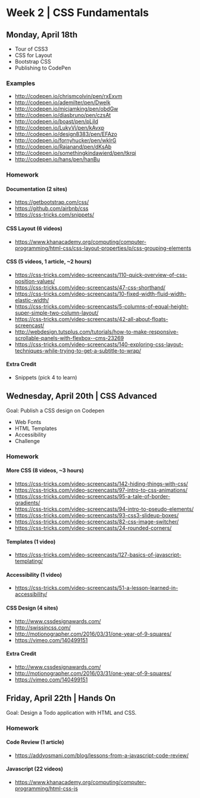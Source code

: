 
# Week 2 | CSS Fundamentals

## Monday, April 18th

- Tour of CSS3
- CSS for Layout
- Bootstrap CSS
- Publishing to CodePen

### Examples

- http://codepen.io/chrismcolvin/pen/rxExvm
- http://codepen.io/ademilter/pen/Dwelk
- http://codepen.io/micjamking/pen/obdGw
- http://codepen.io/diasbruno/pen/czsAt
- http://codepen.io/boast/pen/pLjld
- http://codepen.io/LukyVj/pen/kAvxp
- http://codepen.io/design8383/pen/EFAzo
- http://codepen.io/fornyhucker/pen/wklrG
- http://codepen.io/Rajanand/pen/dKsAb
- http://codepen.io/somethingkindawierd/pen/tkrqi
- http://codepen.io/hans/pen/hanBu


### Homework

#### Documentation (2 sites)
- https://getbootstrap.com/css/
- https://github.com/airbnb/css
- https://css-tricks.com/snippets/

#### CSS Layout (6 videos)
- https://www.khanacademy.org/computing/computer-programming/html-css/css-layout-properties/p/css-grouping-elements

#### CSS (5 videos, 1 article, ~2 hours)
- https://css-tricks.com/video-screencasts/110-quick-overview-of-css-position-values/
- https://css-tricks.com/video-screencasts/47-css-shorthand/
- https://css-tricks.com/video-screencasts/10-fixed-width-fluid-width-elastic-width/
- https://css-tricks.com/video-screencasts/5-columns-of-equal-height-super-simple-two-column-layout/
- https://css-tricks.com/video-screencasts/42-all-about-floats-screencast/
- http://webdesign.tutsplus.com/tutorials/how-to-make-responsive-scrollable-panels-with-flexbox--cms-23269
- https://css-tricks.com/video-screencasts/140-exploring-css-layout-techniques-while-trying-to-get-a-subtitle-to-wrap/

#### Extra Credit
- Snippets (pick 4 to learn) 


## Wednesday, April 20th | CSS Advanced

Goal: Publish a CSS design on Codepen

- Web Fonts
- HTML Templates
- Accessibility
- Challenge

### Homework

#### More CSS (8 videos, ~3 hours)
- https://css-tricks.com/video-screencasts/142-hiding-things-with-css/
- https://css-tricks.com/video-screencasts/97-intro-to-css-animations/
- https://css-tricks.com/video-screencasts/95-a-tale-of-border-gradients/
- https://css-tricks.com/video-screencasts/94-intro-to-pseudo-elements/
- https://css-tricks.com/video-screencasts/93-css3-slideup-boxes/
- https://css-tricks.com/video-screencasts/82-css-image-switcher/
- https://css-tricks.com/video-screencasts/24-rounded-corners/

#### Templates (1 video)
- https://css-tricks.com/video-screencasts/127-basics-of-javascript-templating/

#### Accessibility (1 video)
- https://css-tricks.com/video-screencasts/51-a-lesson-learned-in-accessibility/

#### CSS Design (4 sites)
- http://www.cssdesignawards.com/
- http://swissincss.com/
- http://motionographer.com/2016/03/31/one-year-of-9-squares/
- https://vimeo.com/140499151

#### Extra Credit
- http://www.cssdesignawards.com/
- http://motionographer.com/2016/03/31/one-year-of-9-squares/
- https://vimeo.com/140499151



## Friday, April 22th | Hands On

Goal: Design a Todo application with HTML and CSS.


### Homework

#### Code Review (1 article)
- https://addyosmani.com/blog/lessons-from-a-javascript-code-review/

#### Javascript (22 videos)
- https://www.khanacademy.org/computing/computer-programming/html-css-js




